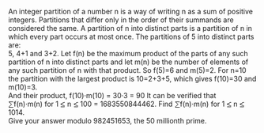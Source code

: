   An integer partition of a number n is a way of writing n as a sum of positive integers.    Partitions that differ only in the order of their summands are considered the same.  A partition of n into distinct parts is a partition of n in which every part occurs at most once.    The partitions of 5 into distinct parts are:  <br/>5, 4+1 and 3+2.    Let f(n) be the maximum product of the parts of any such partition of n into distinct parts and let m(n) be the number of elements of any such partition of n with that product.    So f(5)=6 and m(5)=2.    For n=10 the partition with the largest product is 10=2+3+5, which gives f(10)=30 and m(10)=3.  <br/>And their product, f(10)&middot;m(10) = 30&middot;3 = 90    It can be verified that  <br/><img src='images/symbol_sum.gif' width='11' height='14' alt='&sum;' border='0' style='vertical-align:middle;' />f(n)&middot;m(n) for 1 <img src='images/symbol_le.gif' width='10' height='12' alt='&le;' border='0' style='vertical-align:middle;' /> n <img src='images/symbol_le.gif' width='10' height='12' alt='&le;' border='0' style='vertical-align:middle;' /> 100 = 1683550844462.    Find <img src='images/symbol_sum.gif' width='11' height='14' alt='&sum;' border='0' style='vertical-align:middle;' />f(n)&middot;m(n) for 1 <img src='images/symbol_le.gif' width='10' height='12' alt='&le;' border='0' style='vertical-align:middle;' /> n <img src='images/symbol_le.gif' width='10' height='12' alt='&le;' border='0' style='vertical-align:middle;' /> 1014.  <br/>Give your answer modulo 982451653, the 50 millionth prime.    